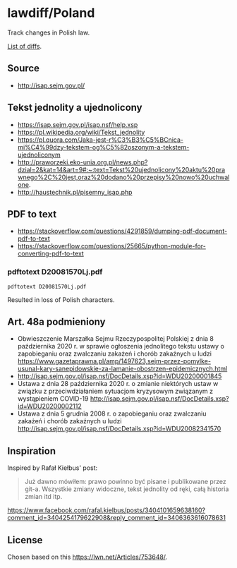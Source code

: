 # lawdiff/Poland

Track changes in Polish law.

[List of diffs](/DIFFS.md).

## Source

- http://isap.sejm.gov.pl/

## Tekst jednolity a ujednolicony

- https://isap.sejm.gov.pl/isap.nsf/help.xsp
- https://pl.wikipedia.org/wiki/Tekst_jednolity
- https://pl.quora.com/Jaka-jest-r%C3%B3%C5%BCnica-mi%C4%99dzy-tekstem-og%C5%82oszonym-a-tekstem-ujednoliconym
- http://praworzeki.eko-unia.org.pl/news.php?dzial=2&kat=14&art=9#:~:text=Tekst%20ujednolicony%20aktu%20prawnego%2C%20jest,oraz%20dodano%20przepisy%20nowo%20uchwalone.
- http://haustechnik.pl/pisemny_isap.php

## PDF to text

- https://stackoverflow.com/questions/4291859/dumping-pdf-document-pdf-to-text
- https://stackoverflow.com/questions/25665/python-module-for-converting-pdf-to-text

### pdftotext D20081570Lj.pdf

`pdftotext D20081570Lj.pdf`

Resulted in loss of Polish characters.

## Art. 48a podmieniony

- Obwieszczenie Marszałka Sejmu Rzeczypospolitej Polskiej z dnia 8 października 2020 r. w sprawie ogłoszenia jednolitego tekstu ustawy o zapobieganiu oraz zwalczaniu zakażeń i chorób zakaźnych u ludzi https://www.gazetaprawna.pl/amp/1497623,sejm-przez-pomylke-usunal-kary-sanepidowskie-za-lamanie-obostrzen-epidemicznych.html
- http://isap.sejm.gov.pl/isap.nsf/DocDetails.xsp?id=WDU20200001845
- Ustawa z dnia 28 października 2020 r. o zmianie niektórych ustaw w związku z przeciwdziałaniem sytuacjom kryzysowym związanym z wystąpieniem COVID-19 http://isap.sejm.gov.pl/isap.nsf/DocDetails.xsp?id=WDU20200002112
- Ustawa z dnia 5 grudnia 2008 r. o zapobieganiu oraz zwalczaniu zakażeń i chorób zakaźnych u ludzi http://isap.sejm.gov.pl/isap.nsf/DocDetails.xsp?id=WDU20082341570

## Inspiration

Inspired by Rafał Kiełbus' post:

>Już dawno mówiłem: prawo powinno być pisane i publikowane przez git-a.
>Wszystkie zmiany widoczne, tekst jednolity od ręki, całą historia zmian itd itp.

https://www.facebook.com/rafal.kielbus/posts/3404101659638160?comment_id=3404254179622908&reply_comment_id=3406363616078631

## License

Chosen based on this https://lwn.net/Articles/753648/.
